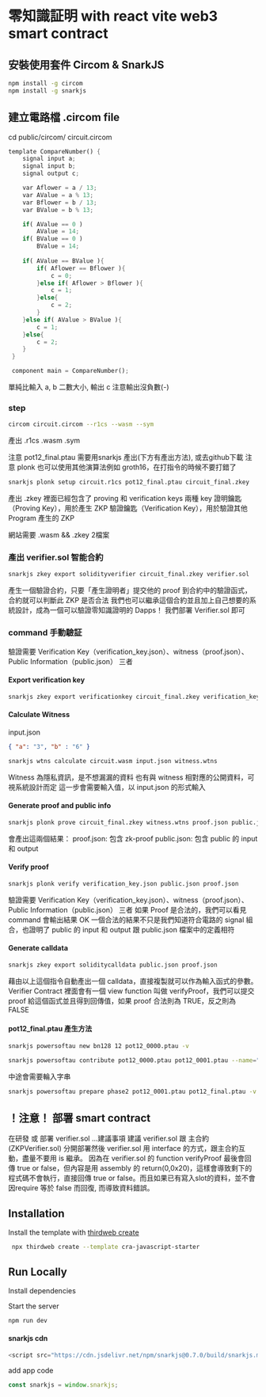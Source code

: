 # 零知識証明 with react vite web3 smart contract

## 安裝使用套件 Circom & SnarkJS
```bash
npm install -g circom
npm install -g snarkjs
```

## 建立電路檔 .circom file
cd public/circom/
circuit.circom
```rust
template CompareNumber() {
    signal input a;
    signal input b;
    signal output c;

    var Aflower = a / 13;
    var AValue = a % 13;
    var Bflower = b / 13;
    var BValue = b % 13;

    if( AValue == 0 )
        AValue = 14;
    if( BValue == 0 )
        BValue = 14;
    
    if( AValue == BValue ){
        if( Aflower == Bflower ){
            c = 0;
        }else if( Aflower > Bflower ){
            c = 1;
        }else{
            c = 2;
        }
    }else if( AValue > BValue ){
        c = 1;
    }else{
        c = 2;
    }
 }

 component main = CompareNumber();
```
單純比輸入 a, b 二數大小, 輸出 c
注意輸出沒負數(-)  

### step
```bash
circom circuit.circom --r1cs --wasm --sym
```
產出 .r1cs .wasm .sym

注意 pot12_final.ptau 需要用snarkjs 產出(下方有產出方法), 或去github下載
注意 plonk 也可以使用其他演算法例如 groth16，在打指令的時候不要打錯了
```bash
snarkjs plonk setup circuit.r1cs pot12_final.ptau circuit_final.zkey
```
產出 .zkey 裡面已經包含了 proving 和 verification keys 兩種 key
證明鑰匙（Proving Key），用於產生 ZKP
驗證鑰匙（Verification Key），用於驗證其他 Program 產生的 ZKP

網站需要 .wasm && .zkey 2檔案

### 產出 verifier.sol 智能合約
```bash
snarkjs zkey export solidityverifier circuit_final.zkey verifier.sol
```
產生一個驗證合約，只要「產生證明者」提交他的 proof 到合約中的驗證函式，合約就可以判斷此 ZKP 是否合法
我們也可以繼承這個合約並且加上自己想要的系統設計，成為一個可以驗證零知識證明的 Dapps！
我們部署 Verifier.sol 即可

### command 手動驗証
驗證需要 Verification Key（verification_key.json）、witness（proof.json）、Public Information（public.json） 三者

#### Export verification key
```bash
snarkjs zkey export verificationkey circuit_final.zkey verification_key.json
```

#### Calculate Witness
input.json
```json
{ "a": "3", "b" : "6" }
```

```bash
snarkjs wtns calculate circuit.wasm input.json witness.wtns
```
Witness 為隱私資訊，是不想漏漏的資料
也有與 witness 相對應的公開資料，可視系統設計而定
這一步會需要輸入值，以 input.json 的形式輸入

#### Generate proof and public info
```bash
snarkjs plonk prove circuit_final.zkey witness.wtns proof.json public.json
```
會產出這兩個結果：
proof.json: 包含 zk-proof
public.json: 包含 public 的 input 和 output

#### Verify proof
```bash
snarkjs plonk verify verification_key.json public.json proof.json
```
驗證需要 Verification Key（verification_key.json）、witness（proof.json）、Public Information（public.json） 三者
如果 Proof 是合法的，我們可以看見 command 會輸出結果 OK
一個合法的結果不只是我們知道符合電路的 signal 組合，也證明了 public 的 input 和 output 跟 public.json 檔案中的定義相符
#### Generate calldata
```bash
snarkjs zkey export soliditycalldata public.json proof.json
```
藉由以上這個指令自動產出一個 calldata，直接複製就可以作為輸入函式的參數。
Verifier Contract 裡面會有一個 view function 叫做 verifyProof，我們可以提交 proof 給這個函式並且得到回傳值，如果 proof 合法則為 TRUE，反之則為 FALSE

#### pot12_final.ptau 產生方法
```bash
snarkjs powersoftau new bn128 12 pot12_0000.ptau -v
```
```bash
snarkjs powersoftau contribute pot12_0000.ptau pot12_0001.ptau --name="First contribution" -v
```
中途會需要輪入字串
```bash
snarkjs powersoftau prepare phase2 pot12_0001.ptau pot12_final.ptau -v
```

## ！注意！ 部署 smart contract
在研發 或 部署 verifier.sol ...建議事項
建議 verifier.sol 跟 主合約(ZKPVerifier.sol) 分開部署然後 verifier.sol 用 interface 的方式，跟主合約互動，盡量不要用 is 繼承。
因為在 verifier.sol 的 function verifyProof 最後會回傳 true or false，但內容是用 assembly 的 return(0,0x20)，這樣會導致剩下的程式碼不會執行，直接回傳 true or false。而且如果已有寫入slot的資料，並不會因require 等於 false 而回復, 而導致資料錯誤。 

## Installation

Install the template with [thirdweb create](https://portal.thirdweb.com/cli/create)

```bash
 npx thirdweb create --template cra-javascript-starter
```

## Run Locally

Install dependencies

Start the server

```bash
npm run dev
```

#### snarkjs cdn
```javascript
<script src="https://cdn.jsdelivr.net/npm/snarkjs@0.7.0/build/snarkjs.min.js" ></script>
```
add app code
```javascript
const snarkjs = window.snarkjs;
```